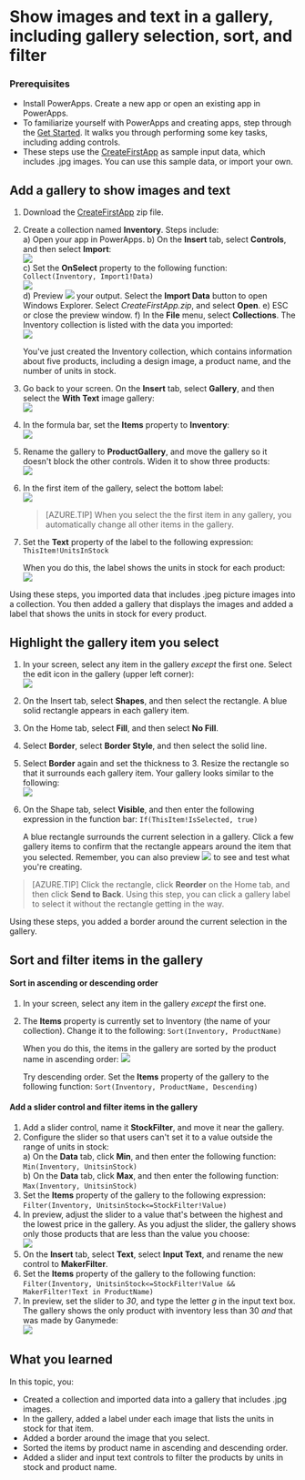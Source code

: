 <properties
	pageTitle="Show images and text in a gallery; Sort and filter the gallery in PowerApps | Microsoft Azure"
	description=""
	services="power-apps"
	documentationCenter="" 
	authors="MandiOhlinger"
	manager="dwrede"
	editor=""/>

<tags
   ms.service="power-apps"
   ms.devlang="na"
   ms.topic="article"
   ms.tgt_pltfrm="na"
   ms.workload="" 
   ms.date="09/17/2015"
   ms.author="mandia"/>


# Show images and text in a gallery, including gallery selection, sort, and filter

### Prerequisites 
- Install PowerApps. Create a new app or open an existing app in PowerApps.
- To familiarize yourself with PowerApps and creating apps, step through the [Get Started](get-started-test-drive.md ). It walks you through performing some key tasks, including adding controls.
- These steps use the [CreateFirstApp](https://gallery.technet.microsoft.com/Sample-data-for-Create-c77790e7) as sample input data, which includes .jpg images. You can use this sample data, or import your own.

## Add a gallery to show images and text

1. Download the [CreateFirstApp](https://gallery.technet.microsoft.com/Sample-data-for-Create-c77790e7) zip file.
2. Create a collection named **Inventory**. Steps include:  
	a) Open your app in PowerApps.
	b) On the **Insert** tab, select **Controls**, and then select **Import**:  
	![][1]  
	c) Set the **OnSelect** property to the following function: 
	```Collect(Inventory, Import1!Data)```  
		![][12]  
	d) Preview ![][2] your output.  Select the **Import Data** button to open Windows Explorer. Select *CreateFirstApp.zip*, and select **Open**. 
	e) ESC or close the preview window.
	f) In the **File** menu, select **Collections**. The Inventory collection is listed with the data you imported:  
	![][3]  

	You've just created the Inventory collection, which contains information about five products, including a design image, a product name, and the number of units in stock.

3. Go back to your screen. On the **Insert** tab, select **Gallery**, and then select the **With Text** image gallery:  
![][4]  
4. In the formula bar, set the **Items** property to **Inventory**:  
![][5]  
5. Rename the gallery to **ProductGallery**, and move the gallery so it doesn't block the other controls. Widen it to show three products:  
![][6]  
6. In the first item of the gallery, select the bottom label:  
![][7]  
	> [AZURE.TIP] When you select the the first item in any gallery, you automatically change all other items in the gallery.  

7. Set the **Text** property of the label to the following expression: 
```ThisItem!UnitsInStock``` <br/>

	When you do this, the label shows the units in stock for each product:  
![][8]  

Using these steps, you imported data that includes .jpeg picture images into a collection. You then added a gallery that displays the images and added a label that shows the units in stock for every product. 

## Highlight the gallery item you select

1. In your screen, select any item in the gallery *except* the first one. Select the edit icon in the gallery (upper left corner):  
![][9]  
2. On the Insert tab, select **Shapes**, and then select the rectangle. A blue solid rectangle appears in each gallery item. 
3. On the Home tab, select **Fill**, and then select **No Fill**. 
4. Select **Border**, select **Border Style**, and then select the solid line.
5. Select **Border** again and set the thickness to 3. Resize the rectangle so that it surrounds each gallery item. Your gallery looks similar to the following:  
![][10]  
6. On the Shape tab, select **Visible**, and then enter the following expression in the function bar: 
```If(ThisItem!IsSelected, true)```

	A blue rectangle surrounds the current selection in a gallery. Click a few gallery items to confirm that the rectangle appears around the item that you selected. Remember, you can also preview ![][2] to see and test what you're creating. 

> [AZURE.TIP] Click the rectangle, click **Reorder** on the Home tab, and then click **Send to Back**. Using this step, you can click a gallery label to select it without the rectangle getting in the way.

Using these steps, you added a border around the current selection in the gallery. 


## Sort and filter items in the gallery

#### Sort in ascending or descending order

1. In your screen, select any item in the gallery *except* the first one. 
2. The **Items** property is currently set to Inventory (the name of your collection). Change it to the following: 
```Sort(Inventory, ProductName)```

	When you do this, the items in the gallery are sorted by the product name in ascending order: 
	![][11]  

	Try descending order. Set the **Items** property of the gallery to the following function: 
```Sort(Inventory, ProductName, Descending)```  

#### Add a slider control and filter items in the gallery


1. Add a slider control, name it **StockFilter**, and move it near the gallery.
2. Configure the slider so that users can't set it to a value outside the range of units in stock:  
	a) On the **Data** tab, click **Min**, and then enter the following function:  
	```Min(Inventory, UnitsinStock)```  
	b) On the **Data** tab, click **Max**, and then enter the following function:  
	```Max(Inventory, UnitsinStock)```
3. Set the **Items** property of the gallery to the following expression:  
```Filter(Inventory, UnitsinStock<=StockFilter!Value)```
4. In preview, adjust the slider to a value that's between the highest and the lowest price in the gallery. As you adjust the slider, the gallery shows only those products that are less than the value you choose:  
![][13]  
5. On the **Insert** tab, select **Text**, select **Input Text**, and rename the new control to **MakerFilter**. 
6. Set the **Items** property of the gallery to the following function:  
```Filter(Inventory, UnitsinStock<=StockFilter!Value && MakerFilter!Text in ProductName)```
7. In preview, set the slider to *30*, and type the letter *g* in the input text box. The gallery shows the only product with inventory less than 30 *and* that was made by Ganymede:  
![][14]  


## What you learned
In this topic, you:

- Created a collection and imported data into a gallery that includes .jpg images.
- In the gallery, added a label under each image that lists the units in stock for that item.
- Added a border around the image that you select. 
- Sorted the items by product name in ascending and descending order.
- Added a slider and input text controls to filter the products by units in stock and product name.


[1]: ./media/show-images-text-gallery-sort-filter/import.png
[2]: ./media/show-images-text-gallery-sort-filter/preview.png
[3]: ./media/show-images-text-gallery-sort-filter/inventorycollection.png
[4]: ./media/show-images-text-gallery-sort-filter/withtext.png
[5]: ./media/show-images-text-gallery-sort-filter/itemsinventory.png
[6]: ./media/show-images-text-gallery-sort-filter/threeimages.png
[7]: ./media/show-images-text-gallery-sort-filter/firstitem.png
[8]: ./media/show-images-text-gallery-sort-filter/bottomlabel.png
[9]: ./media/show-images-text-gallery-sort-filter/editgallery.png
[10]: ./media/show-images-text-gallery-sort-filter/border.png
[11]: ./media/show-images-text-gallery-sort-filter/sort.png
[12]: ./media/show-images-text-gallery-sort-filter/onselect.png
[13]: ./media/show-images-text-gallery-sort-filter/slider.png
[14]: ./media/show-images-text-gallery-sort-filter/inputandslider.png
